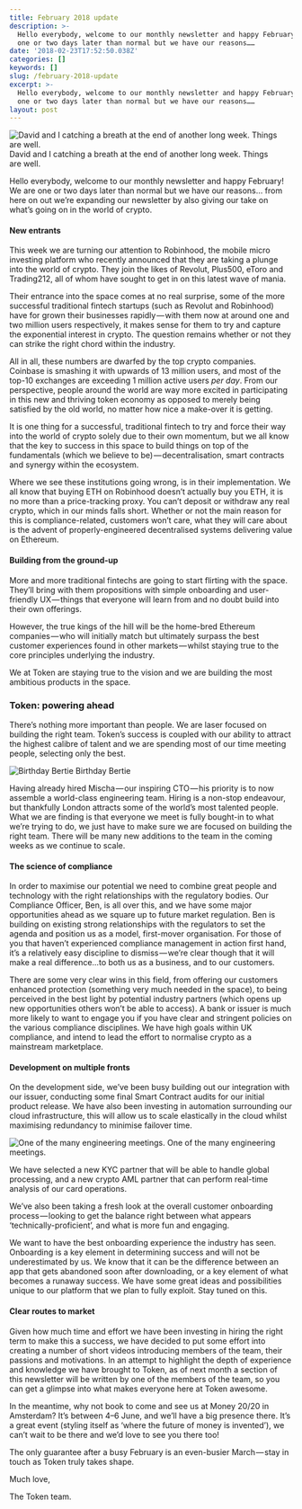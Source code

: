 ```yaml
---
title: February 2018 update
description: >-
  Hello everybody, welcome to our monthly newsletter and happy February! We are
  one or two days later than normal but we have our reasons……
date: '2018-02-23T17:52:50.038Z'
categories: []
keywords: []
slug: /february-2018-update
excerpt: >-
  Hello everybody, welcome to our monthly newsletter and happy February! We are
  one or two days later than normal but we have our reasons……
layout: post
---
```


![David and I catching a breath at the end of another long week. Things are well.](images/1__sF5__IxMnCalglASjrp2B0w.jpeg)
David and I catching a breath at the end of another long week. Things are well.

Hello everybody, welcome to our monthly newsletter and happy February! We are one or two days later than normal but we have our reasons… from here on out we’re expanding our newsletter by also giving our take on what’s going on in the world of crypto.

#### New entrants

This week we are turning our attention to Robinhood, the mobile micro investing platform who recently announced that they are taking a plunge into the world of crypto. They join the likes of Revolut, Plus500, eToro and Trading212, all of whom have sought to get in on this latest wave of mania.

Their entrance into the space comes at no real surprise, some of the more successful traditional fintech startups (such as Revolut and Robinhood) have for grown their businesses rapidly — with them now at around one and two million users respectively, it makes sense for them to try and capture the exponential interest in crypto. The question remains whether or not they can strike the right chord within the industry.

All in all, these numbers are dwarfed by the top crypto companies. Coinbase is smashing it with upwards of 13 million users, and most of the top-10 exchanges are exceeding 1 million active users _per day_. From our perspective, people around the world are way more excited in participating in this new and thriving token economy as opposed to merely being satisfied by the old world, no matter how nice a make-over it is getting.

It is one thing for a successful, traditional fintech to try and force their way into the world of crypto solely due to their own momentum, but we all know that the key to success in this space to build things on top of the fundamentals (which we believe to be) — decentralisation, smart contracts and synergy within the ecosystem.

Where we see these institutions going wrong, is in their implementation. We all know that buying ETH on Robinhood doesn’t actually buy you ETH, it is no more than a price-tracking proxy. You can’t deposit or withdraw any real crypto, which in our minds falls short. Whether or not the main reason for this is compliance-related, customers won’t care, what they will care about is the advent of properly-engineered decentralised systems delivering value on Ethereum.

#### Building from the ground-up

More and more traditional fintechs are going to start flirting with the space. They’ll bring with them propositions with simple onboarding and user-friendly UX — things that everyone will learn from and no doubt build into their own offerings.

However, the true kings of the hill will be the home-bred Ethereum companies — who will initially match but ultimately surpass the best customer experiences found in other markets — whilst staying true to the core principles underlying the industry.

We at Token are staying true to the vision and we are building the most ambitious products in the space.

### Token: powering ahead

There’s nothing more important than people. We are laser focused on building the right team. Token’s success is coupled with our ability to attract the highest calibre of talent and we are spending most of our time meeting people, selecting only the best.

![Birthday Bertie](images/1__sM92lpQTdKW__TtzWOqI0rw.jpeg)
Birthday Bertie

Having already hired Mischa — our inspiring CTO — his priority is to now assemble a world-class engineering team. Hiring is a non-stop endeavour, but thankfully London attracts some of the world’s most talented people. What we are finding is that everyone we meet is fully bought-in to what we’re trying to do, we just have to make sure we are focused on building the right team. There will be many new additions to the team in the coming weeks as we continue to scale.

#### The science of compliance

In order to maximise our potential we need to combine great people and technology with the right relationships with the regulatory bodies. Our Compliance Officer, Ben, is all over this, and we have some major opportunities ahead as we square up to future market regulation. Ben is building on existing strong relationships with the regulators to set the agenda and position us as a model, first-mover organisation. For those of you that haven’t experienced compliance management in action first hand, it’s a relatively easy discipline to dismiss — we’re clear though that it will make a real difference…to both us as a business, and to our customers.

There are some very clear wins in this field, from offering our customers enhanced protection (something very much needed in the space), to being perceived in the best light by potential industry partners (which opens up new opportunities others won’t be able to access). A bank or issuer is much more likely to want to engage you if you have clear and stringent policies on the various compliance disciplines. We have high goals within UK compliance, and intend to lead the effort to normalise crypto as a mainstream marketplace.

#### Development on multiple fronts

On the development side, we’ve been busy building out our integration with our issuer, conducting some final Smart Contract audits for our initial product release. We have also been investing in automation surrounding our cloud infrastructure, this will allow us to scale elastically in the cloud whilst maximising redundancy to minimise failover time.

![One of the many engineering meetings.](images/1__O9SSslwVkGn__jNQJmT76Og.jpeg)
One of the many engineering meetings.

We have selected a new KYC partner that will be able to handle global processing, and a new crypto AML partner that can perform real-time analysis of our card operations.

We’ve also been taking a fresh look at the overall customer onboarding process — looking to get the balance right between what appears ‘technically-proficient’, and what is more fun and engaging.

We want to have the best onboarding experience the industry has seen. Onboarding is a key element in determining success and will not be underestimated by us. We know that it can be the difference between an app that gets abandoned soon after downloading, or a key element of what becomes a runaway success. We have some great ideas and possibilities unique to our platform that we plan to fully exploit. Stay tuned on this.

#### Clear routes to market

Given how much time and effort we have been investing in hiring the right term to make this a success, we have decided to put some effort into creating a number of short videos introducing members of the team, their passions and motivations. In an attempt to highlight the depth of experience and knowledge we have brought to Token, as of next month a section of this newsletter will be written by one of the members of the team, so you can get a glimpse into what makes everyone here at Token awesome.

In the meantime, why not book to come and see us at Money 20/20 in Amsterdam? It’s between 4–6 June, and we’ll have a big presence there. It’s a great event (styling itself as ‘where the future of money is invented’), we can’t wait to be there and we’d love to see you there too!

The only guarantee after a busy February is an even-busier March — stay in touch as Token truly takes shape.

Much love,

The Token team.